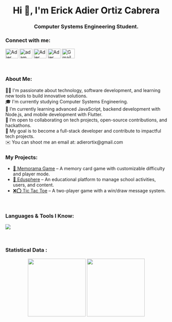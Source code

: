 <h1 align="center">Hi 👋, I'm Erick Adier Ortiz Cabrera</h1>
<h3 align="center">Computer Systems Engineering Student.</h3>

<h3 align="left">Connect with me:</h3>
<p align="left">
  <a href="https://www.linkedin.com/in/adier-ortiz-501978361/" target="blank"><img align="center"
      src="https://raw.githubusercontent.com/rahuldkjain/github-profile-readme-generator/master/src/images/icons/Social/linked-in-alt.svg"
      alt="Adier Ortiz" height="30" width="40" /></a>
  <a href="https://www.facebook.com/adier.ortiz.2025/" target="blank"><img align="center"
      src="https://raw.githubusercontent.com/rahuldkjain/github-profile-readme-generator/master/src/images/icons/Social/facebook.svg"
      alt="adam pithen wala" height="30" width="40" /></a>
  <a href="https://www.instagram.com/erick.a.5/" target="blank"><img align="center"
      src="https://raw.githubusercontent.com/rahuldkjain/github-profile-readme-generator/master/src/images/icons/Social/instagram.svg"
      alt="Adier Ortiz" height="30" width="40" /></a>
  <a href="https://x.com/Adierortix" target="blank"><img align="center"
      src="https://raw.githubusercontent.com/rahuldkjain/github-profile-readme-generator/master/src/images/icons/Social/twitter.svg"
      alt="Adier Ortiz" height="30" width="40" /></a>
  <a href="mailto:adierortixgmail.com">
  <img align="center"
       src="https://cdn.jsdelivr.net/npm/simple-icons@v5/icons/gmail.svg"
       alt="Gmail" height="30" width="40" /></a>
</p>

<br>

<h3 align="left">About Me:</h3>
  👨‍💻 I'm passionate about technology, software development, and learning new tools to build innovative solutions.<br>
  🎓 I'm currently studying Computer Systems Engineering.<br>
  🌱 I’m currently learning advanced JavaScript, backend development with Node.js, and mobile development with Flutter.<br>
  🤝 I’m open to collaborating on tech projects, open-source contributions, and hackathons.<br>
  🚀 My goal is to become a full-stack developer and contribute to impactful tech projects.<br>
  ✉️ You can shoot me an email at: adierortix@gmail.com
<br>

<h3 align="left">My Projects:</h3>
<ul>
  <li><a href="https://github.com/AdierECO/memorama-game" target="_blank">🧠 Memorama Game</a> – A memory card game with customizable difficulty and player mode.</li>
  <li><a href="https://github.com/AdierECO/edusphere-app" target="_blank">📘 Edusphere</a> – An educational platform to manage school activities, users, and content.</li>
  <li><a href="https://github.com/AdierECO/tic-tac-toe" target="_blank">❌⭕ Tic Tac Toe</a> – A two-player game with a win/draw message system.</li>
</ul>

<br>

<h3 align="left">Languages & Tools I Know:</h3>
<p align="left">
  <a href="https://skillicons.dev">
    <img src="https://skillicons.dev/icons?i=git,py,java,js,html,vscode,django,androidstudio,flutter,postman,css,cs,bootstrap,cpp,github,react,sublime,tailwind,ts,visualstudio,nextjs,nodejs,dotnet,supabase"/>
  </a>
</p>

<br>

<h3>Statistical Data :</h3>
<p align="center">
  <img height="180em" src="https://github-readme-stats-eight-theta.vercel.app/api/top-langs/?username=AdierECO&layout=compact&langs_count=8&theme=algolia"/>
  <img height="180em" src="https://github-readme-stats-eight-theta.vercel.app/api?username=AdierECO&show_icons=true&theme=algolia&include_all_commits=true&count_private=true"/>
</p>
